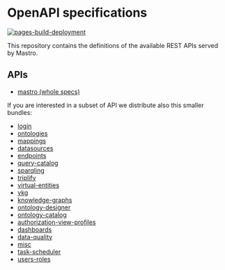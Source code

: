 # OpenAPI specifications
[![pages-build-deployment](https://github.com/obdasystems/swaggers/actions/workflows/pages/pages-build-deployment/badge.svg)](https://github.com/obdasystems/swaggers/actions/workflows/pages/pages-build-deployment)

This repository contains the definitions of the available REST APIs served by Mastro.


## APIs

- [mastro (whole specs)](https://obdasystems.github.io/swaggers/ui/?api=mastro)

If you are interested in a subset of API we distribute also this smaller bundles:

- [login](https://obdasystems.github.io/swaggers/ui/?api=login)
- [ontologies](https://obdasystems.github.io/swaggers/ui/?api=ontologies)
- [mappings](https://obdasystems.github.io/swaggers/ui/?api=mappings)
- [datasources](https://obdasystems.github.io/swaggers/ui/?api=datasources)
- [endpoints](https://obdasystems.github.io/swaggers/ui/?api=endpoints)
- [query-catalog](https://obdasystems.github.io/swaggers/ui/?api=query-catalog)
- [sparqling](https://obdasystems.github.io/swaggers/ui/?api=sparqling)
- [triplify](https://obdasystems.github.io/swaggers/ui/?api=triplify)
- [virtual-entities](https://obdasystems.github.io/swaggers/ui/?api=virtual-entities)
- [vkg](https://obdasystems.github.io/swaggers/ui/?api=vkg)
- [knowledge-graphs](https://obdasystems.github.io/swaggers/ui/?api=knowledge-graphs)
- [ontology-designer](https://obdasystems.github.io/swaggers/ui/?api=ontology-designer)
- [ontology-catalog](https://obdasystems.github.io/swaggers/ui/?api=ontology-catalog)
- [authorization-view-profiles](https://obdasystems.github.io/swaggers/ui/?api=authorization-view-profiles)
- [dashboards](https://obdasystems.github.io/swaggers/ui/?api=dashboards)
- [data-quality](https://obdasystems.github.io/swaggers/ui/?api=data-quality)
- [misc](https://obdasystems.github.io/swaggers/ui/?api=misc)
- [task-scheduler](https://obdasystems.github.io/swaggers/ui/?api=task-scheduler)
- [users-roles](https://obdasystems.github.io/swaggers/ui/?api=users-roles)
